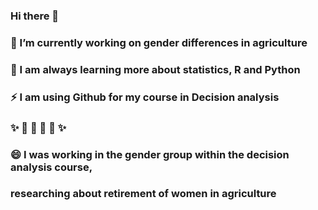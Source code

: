 ### Hi there 👋
### 🔭 I’m currently working on gender differences in agriculture
### 🌱 I am always learning more about statistics, R and Python
### ⚡ I am using Github for my course in Decision analysis 
### ✨ 🚜 🚜 🚜 🚜  ✨
### 😄 I was working in the gender group within the decision analysis course, 
###    researching about retirement of women in agriculture 

<!--
**AlexandraKrause/AlexandraKrause** is a ✨ _special_ ✨ repository because its `README.md` (this file) appears on your GitHub profile.

Here are some ideas to get you started:


- 👯 I’m looking to collaborate on ...
- 🤔 I’m looking for help with ...
- 💬 Ask me about ...
- 📫 How to reach me: ...
- 😄 Pronouns: ...
- ⚡ Fun fact: ...
-->
